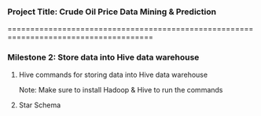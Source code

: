 ### Project Title: Crude Oil Price Data Mining & Prediction

======================================================================================

### Milestone 2: Store data into Hive data warehouse 

1) Hive commands for storing data into Hive data warehouse

   Note: Make sure to install Hadoop & Hive to run the commands

2) Star Schema



